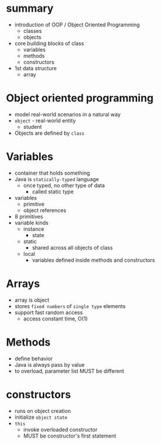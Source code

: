 # summary

- introduction of OOP / Object Oriented Programming
  - classes
  - objects
- core building blocks of class
  - variables
  - methods
  - constructors
- 1st data structure
  - array

# Object oriented programming

- model real-world scenarios in a natural way
- `object` - real-world entity
  - student
- Objects are defined by `class`

# Variables

- container that holds something
- Java is `statically-typed` language
  - once typed, no other type of data
    - called static type
- variables
  - primitive
  - object references
- 8 primitives
- variable kinds
  - instance
    - state
  - static
    - shared across all objects of class
  - local
    - variables defined inside methods and constructors

# Arrays

- array is object
- stores `fixed numbers` of `single type` elements
- support fast random access
  - access constant time, O(1)

# Methods

- define behavior
- Java is always pass by value
- to overload, parameter list MUST be different

# constructors

- runs on object creation
- initialize `object state`
- `this`
  - invoke overloaded constructor
  - MUST be constructor's first statement
